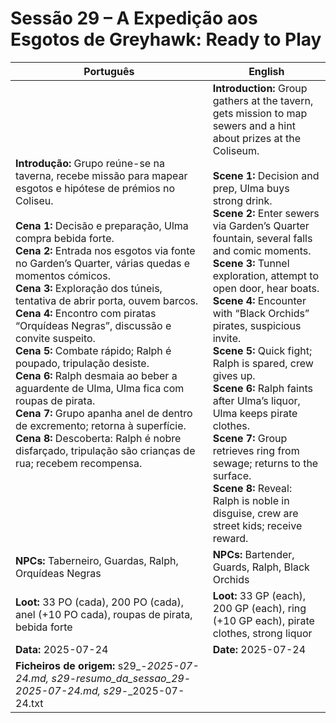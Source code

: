 # Sessão 29 – A Expedição aos Esgotos de Greyhawk: Ready to Play

| Português | English |
|-----------|---------|
| **Introdução:** Grupo reúne-se na taverna, recebe missão para mapear esgotos e hipótese de prémios no Coliseu.<br><br>**Cena 1:** Decisão e preparação, Ulma compra bebida forte.<br>**Cena 2:** Entrada nos esgotos via fonte no Garden’s Quarter, várias quedas e momentos cómicos.<br>**Cena 3:** Exploração dos túneis, tentativa de abrir porta, ouvem barcos.<br>**Cena 4:** Encontro com piratas “Orquídeas Negras”, discussão e convite suspeito.<br>**Cena 5:** Combate rápido; Ralph é poupado, tripulação desiste.<br>**Cena 6:** Ralph desmaia ao beber a aguardente de Ulma, Ulma fica com roupas de pirata.<br>**Cena 7:** Grupo apanha anel de dentro de excremento; retorna à superfície.<br>**Cena 8:** Descoberta: Ralph é nobre disfarçado, tripulação são crianças de rua; recebem recompensa.<br> | **Introduction:** Group gathers at the tavern, gets mission to map sewers and a hint about prizes at the Coliseum.<br><br>**Scene 1:** Decision and prep, Ulma buys strong drink.<br>**Scene 2:** Enter sewers via Garden’s Quarter fountain, several falls and comic moments.<br>**Scene 3:** Tunnel exploration, attempt to open door, hear boats.<br>**Scene 4:** Encounter with “Black Orchids” pirates, suspicious invite.<br>**Scene 5:** Quick fight; Ralph is spared, crew gives up.<br>**Scene 6:** Ralph faints after Ulma’s liquor, Ulma keeps pirate clothes.<br>**Scene 7:** Group retrieves ring from sewage; returns to the surface.<br>**Scene 8:** Reveal: Ralph is noble in disguise, crew are street kids; receive reward.<br> |
| **NPCs:** Taberneiro, Guardas, Ralph, Orquídeas Negras | **NPCs:** Bartender, Guards, Ralph, Black Orchids |
| **Loot:** 33 PO (cada), 200 PO (cada), anel (+10 PO cada), roupas de pirata, bebida forte | **Loot:** 33 GP (each), 200 GP (each), ring (+10 GP each), pirate clothes, strong liquor |
| **Data:** 2025-07-24 | **Date:** 2025-07-24 |
| **Ficheiros de origem:** s29_-_2025-07-24.md, s29_-_resumo_da_sessao_29_-_2025-07-24.md, s29_-_2025-07-24.txt |

